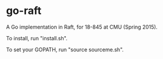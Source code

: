 # go-raft
A Go implementation in Raft, for 18-845 at CMU (Spring 2015).

To install, run "install.sh".

To set your GOPATH, run "source sourceme.sh".
